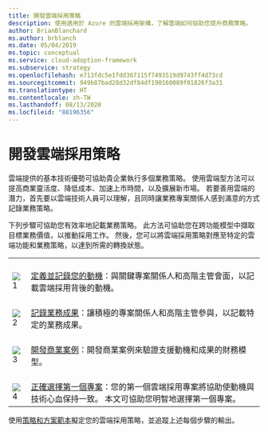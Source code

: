 ```yaml
---
title: 開發雲端採用策略
description: 使用適用於 Azure 的雲端採用架構，了解雲端如何協助您提升商務策略。
author: BrianBlanchard
ms.author: brblanch
ms.date: 05/04/2019
ms.topic: conceptual
ms.service: cloud-adoption-framework
ms.subservice: strategy
ms.openlocfilehash: e713fdc5e1fdd367115f7493519d9743ff4d73cd
ms.sourcegitcommit: 949b87bad28d32df84df190160089f01826f3a31
ms.translationtype: HT
ms.contentlocale: zh-TW
ms.lasthandoff: 08/13/2020
ms.locfileid: "88196356"
---
```

# <a name="develop-a-cloud-adoption-strategy"></a>開發雲端採用策略

雲端提供的基本技術優勢可協助貴企業執行多個業務策略。 使用雲端型方法可以提高商業靈活度、降低成本、加速上市時間，以及擴展新市場。 若要善用雲端的潛力，首先要以雲端技術人員可以理解，且同時讓業務專案關係人感到滿意的方式記錄業務策略。

下列步驟可協助您有效率地記載業務策略。 此方法可協助您在跨功能模型中擷取目標業務價值，以推動採用工作。 然後，您可以將雲端採用策略對應至特定的雲端功能和業務策略，以達到所需的轉換狀態。

<!-- docsTest:ignore _images images -->
<!-- markdownlint-disable MD033 -->

| | |
|---|---|
| <br> ![1](../_images/icons/1.png) | <br> [定義並記錄您的動機](./motivations.md)：與關鍵專案關係人和高階主管會面，以記載雲端採用背後的動機。                                |
| <br> ![2](../_images/icons/2.png) | <br> [記錄業務成果](./business-outcomes/index.md)：讓積極的專案關係人和高階主管參與，以記載特定的業務成果。                                |
| <br> ![3](../_images/icons/3.png) | <br> [開發商業案例](./cloud-migration-business-case.md)：開發商業案例來驗證支援動機和成果的財務模型。                                |
| <br> ![4](../_images/icons/4.png) | <br> [正確選擇第一個專案](./first-adoption-project.md)：您的第一個雲端採用專案將協助使動機與技術心血保持一致。 本文可協助您明智地選擇第一個專案。 |

使用[策略和方案範本](https://raw.githubusercontent.com/microsoft/CloudAdoptionFramework/master/plan/cloud-adoption-framework-strategy-and-plan-template.docx)擬定您的雲端採用策略，並追蹤上述每個步驟的輸出。
